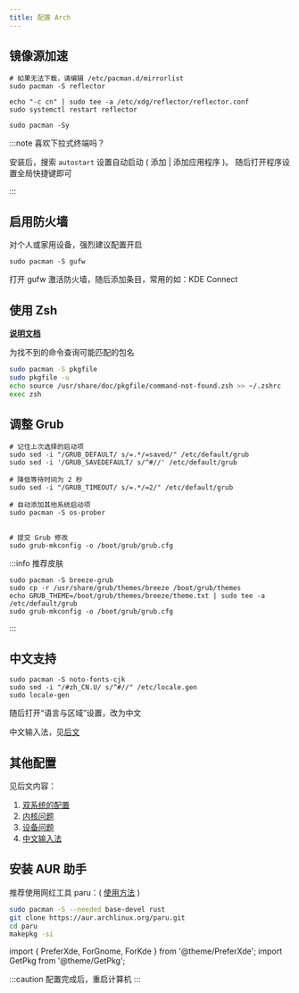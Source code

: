 ```yaml
---
title: 配置 Arch
---
```


## 镜像源加速

```shell
# 如果无法下载，请编辑 /etc/pacman.d/mirrorlist
sudo pacman -S reflector

echo "-c cn" | sudo tee -a /etc/xdg/reflector/reflector.conf
sudo systemctl restart reflector

sudo pacman -Sy
```

<PreferXde gnome kde hideSelector>
<ForKde>

:::note 喜欢下拉式终端吗？

<GetPkg name="yakuake" apt pacman dnf />

安装后，搜索 `autostart` 设置自动启动 ( 添加 | 添加应用程序 )。
随后打开程序设置全局快捷键即可

:::

</ForKde>
</PreferXde>

## 启用防火墙

对个人或家用设备，强烈建议配置开启

    sudo pacman -S gufw

打开 gufw 激活防火墙，随后添加条目，常用的如：KDE Connect

## 使用 Zsh

<p><strong><a href="/docs/devenv/zsh" target="_blank" >说明文档</a></strong></p>

为找不到的命令查询可能匹配的包名

```bash
sudo pacman -S pkgfile
sudo pkgfile -u
echo source /usr/share/doc/pkgfile/command-not-found.zsh >> ~/.zshrc
exec zsh
```

## 调整 Grub

```shell
# 记住上次选择的启动项
sudo sed -i "/GRUB_DEFAULT/ s/=.*/=saved/" /etc/default/grub
sudo sed -i '/GRUB_SAVEDEFAULT/ s/^#//' /etc/default/grub

# 降低等待时间为 2 秒
sudo sed -i "/GRUB_TIMEOUT/ s/=.*/=2/" /etc/default/grub

# 自动添加其他系统启动项
sudo pacman -S os-prober


# 提交 Grub 修改
sudo grub-mkconfig -o /boot/grub/grub.cfg
```

:::info 推荐皮肤

```shell
sudo pacman -S breeze-grub
sudo cp -r /usr/share/grub/themes/breeze /boot/grub/themes
echo GRUB_THEME=/boot/grub/themes/breeze/theme.txt | sudo tee -a /etc/default/grub
sudo grub-mkconfig -o /boot/grub/grub.cfg
```

:::

## 中文支持

```shell
sudo pacman -S noto-fonts-cjk
sudo sed -i "/#zh_CN.U/ s/^#//" /etc/locale.gen
sudo locale-gen
```

<PreferXde gnome kde hideSelector>
<ForGnome>随后打开“语言与区域”设置，改为中文</ForGnome>
</PreferXde>

中文输入法，见<a target="_blank" href="../mustdo/chinese">后文</a>

## 其他配置

见后文内容：

1. <a target="_blank" href="../mustdo/dual-os">双系统的配置</a>
2. <a target="_blank" href="../mustdo/kernel">内核问题</a>
3. <a target="_blank" href="../mustdo/device">设备问题</a>
4. <a target="_blank" href="../mustdo/chinese">中文输入法</a>

## 安装 AUR 助手

推荐使用网红工具 paru：( [使用方法](https://linux.cn/article-13122-1.html) )

```bash
sudo pacman -S --needed base-devel rust
git clone https://aur.archlinux.org/paru.git
cd paru
makepkg -si
```

import {
PreferXde,
ForGnome,
ForKde
} from '@theme/PreferXde';
import GetPkg from '@theme/GetPkg';

:::caution 配置完成后，重启计算机
:::
